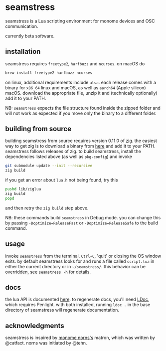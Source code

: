 # seamstress

seamstress is a Lua scripting environment for monome devices and OSC communication.

currently beta software.

## installation

seamstress requires `freetype2`, `harfbuzz` and `ncurses`. on macOS do

```bash
brew install freetype2 harfbuzz ncurses
```

on linux, additional requirements include `alsa`.
each release comes with a binary for `x86_64` linux and macOS,
as well as `aarch64` (Apple silicon) macOS.
download the appropriate file, unzip it and 
(technically optionally) add it to your PATH.

NB: `seamstress` expects the file structure found inside the zipped folder
and will not work as expected if you move only the binary to a different folder.

## building from source


building seamstress from source requires version 0.11.0 of [zig](https://github.com/ziglang/zig).
the easiest way to get zig is to download a binary from [here](https://ziglang.org/download/) and add it to your PATH.
seamstress follows releases of zig.
to build seamstress, install the dependencies listed above (as well as `pkg-config`) and invoke

```bash
git submodule update --init --recursive
zig build
```

if you get an error about `lua.h` not being found, try this
```bash
pushd lib/ziglua
zig build
popd
```
and then retry the `zig build` step above.

NB: these commands build `seamstress` in Debug mode.
you can change this 
by passing `-Doptimize=ReleaseFast` or `-Doptimize=ReleaseSafe` to the build command.

## usage

invoke `seamstress` from the terminal.
`Ctrl+C`, 'quit' or closing the OS window exits.
by default seamstress looks for and runs a file called `script.lua`
in either the current directory or in `~/seamstress/`.
this behavior can be overridden, see `seamstress -h` for details.

## docs

the lua API is documented [here](https://ryleealanza.org/assets/doc/index.html).
to regenerate docs, you'll need [LDoc](https://github.com/lunarmodules/ldoc),
which requires Penlight.
with both installed, running `ldoc .` in the base directory of seamstress will
regenerate documentation.

## acknowledgments

seamstress is inspired by [monome norns's](https://github.com/monome/norns) matron,
which was written by @catfact.
norns was initiated by @tehn.

